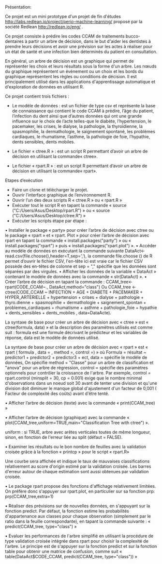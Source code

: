 Présentation:

Ce projet est un mini prototype d'un projet de fin d'études http://labs.redlean.io/project/perio-machine-learning/ proposé par la société Redlean http://redlean.io/eng/ .

Ce projet consiste à prédire les codes CCAM de traitements bucco-dentaires à partir un arbre de décision, dans le but d'aider les dentistes à prendre leurs décisions et avoir une prévision sur les actes à réaliser pour un état de santé et une infection bien déterminés du patient en consultation.

En général, un arbre de décision est un graphique qui permet de représenter les choix et leurs résultats sous la forme d'un arbre. Les nœuds du graphique représentent un événement ou un choix et les bords du graphique représentent les règles ou conditions de décision. Il est principalement utilisé dans les applications d'apprentissage automatique et d'exploration de données en utilisant R.

Ce projet contient trois fichiers :

-	Le modèle de données : est un fichier de type csv et représente la  base de connaissance qui contient le code CCAM à prédire, l’âge du patient, l’infection du dent ainsi que d’autres données qui ont une grande influence sur le choix de l’acte telles-que le diabète, l’hypertension, le pacemaker, les crises, le dialyse, la pathologie, la thyroïdienne, la spasmophilie, la dermathologie, le saignement spontané, les problèmes cardiaques, le rhumatisme, l’asthme, la pathologie de foie, l’hypathie, dents sensibles, dents mobiles.

-	Le fichier « ctree.R » : est un script R permettant d’avoir un arbre de décision en utilisant la commande« ctree».

-	Le fichier « rpart.R » : est un script R permettant d’avoir un arbre de décision en utilisant  la commande« rpart».

Etapes d’exécution

-	Faire un clone et télécharger le projet.
-	Ouvrir l’interface graphique de l’environnement R.
-	Ouvrir l’un des deux scripts R « ctree.R » ou « rpart.R »
-	Exécuter tout le script R en tapant la commande « source ("C:/Users/Asus/Desktop/rpart.R") » ou « source ("C:/Users/Asus/Desktop/ctree.R") »
-	 Exécuter les scripts étape par étape :

•	Installer le package « party» pour créer l’arbre de décision avec ctree ou le package « rpart » et « rpart. Plot » pour créer l’arbre de décision avec rpart en tapant la commande « install.packages("party") » ou « install.packages("rpart") » puis « install.packages("rpart.plot") ».
•	Accéder au modèle de données en exécutant la commande suivante DataAct<-read.csv(file.choose(),header=T,sep=','), la commande file.choose () de R permet d’ouvrir le fichier CSV, l'en-tête ici est vraie car le fichier CSV possède des en-têtes de colonne et sep = "," spécifie que les données sont séparées par des virgules.
•	Afficher les données de la variable « DataAct » contenant le modèle de données avec la commande « str(DataAct) ».
•	Créer l’arbre de décision en tapant la commande :
CCAM_tree<-rpart(CODE_CCAM~., DataAct,method="class")
Ou 
CCAM_tree <- ctree(CODE_CCAM ~ INFECTION + AGE + DIABETE + PACEMAKER + HYPER_ARTERIELLE + hypertension + crises + dialyse + pathologie + thyro.dienne + spasmophilie + dermathologie + saignement_spontan + problemes_cardiaques + rhumatisme + asthme + pathologie_foie + hypathie + dents_sensibles + dents_mobiles , data=DataActe).

La syntaxe de base pour créer un arbre de décision avec « ctree » est « ctree(formula, data) » et la description des paramètres utilisés  est comme suit : formula est une formule décrivant le prédicteur et les variables de réponse, data est le modèle de données utilisé.

La syntaxe de base pour créer un arbre de décision avec « rpart » est « rpart ( formula , data = , method =, control =) » où
Formula = résultat ~ predictor1 + predictor2 + predictor3 + ect, data = spécifie le modèle de données, On spécifie method = "Classe" pour un arbre de classification et "anova" pour un arbre de régression,  control = spécifie des paramètres optionnels pour contrôler la croissance de l'arbre. Par exemple, control = rpart.control (minsplit = 30, cp = 0.001) exige que le nombre minimal d'observations dans un noeud soit 30 avant de tenter une division et qu'une division doit diminuer le manque global d'ajustement d'un facteur de 0,001 ( Facteur de complexité des coûts) avant d'être tenté.

•	Afficher l’arbre de décision (texte) avec la commande « print(CCAM_tree) »

•	Afficher l’arbre de décision (graphique) avec la commande « plot(CCAM_tree,uniform=TRUE,main="Classification Tree with ctree") ».

uniform : si TRUE, arbre avec arêtes verticales toutes de même longueur, sinon, en fonction de l'erreur liée au split (défaut = FALSE).

•	Examiner les résultats ou le bon nombre de feuilles avec la validation croisée grâce à la fonction « printcp »  pour le script « rpart.R»
 
Une courbe sera affichée et indique le taux de mauvaises classifications relativement au score d'origin estimé par la validation croisée. Les barres d'erreur autour de chaque estimation sont aussi obtenues par validation croisée.

•	Le package rpart propose des fonctions d'affichage relativement limitées. On préfère donc s'appuyer sur rpart.plot, en particulier sur sa fonction prp: prp(CCAM_tree,extra=1)
 
•	Réaliser des prévisions sur de nouvelles données, en s'appuyant sur la fonction predict. Par défaut, la fonction estime les probabilités d'appartenance aux classes pour chaque observation (simplement par le ratio dans la feuille correspondante), en tapant la commande suivante : « predict(CCAM_tree, type="class") »
 
•	Evaluer les performances de l'arbre simplifié en utilisant la procédure de type validation croisée intégrée dans rpart pour choisir la complexité de l'arbre. Le principe est de s'appuyer sur la fonction predict et sur la fonction table pour obtenir une matrice de confusion, comme suit « table(DataAct$CODE_CCAM, predict(CCAM_tree, type="class")) »
 
